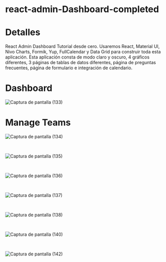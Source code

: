 # react-admin-Dashboard-completed
<h1>Detalles</h1>
React Admin Dashboard Tutorial desde cero. Usaremos React, Material UI, Nivo Charts, Formik, Yup, FullCalendar y Data Grid para construir toda esta aplicación. Esta aplicación consta de modo claro y oscuro, 4 gráficos diferentes, 3 páginas de tablas de datos diferentes, página de preguntas frecuentes, página de formulario e integración de calendario.

<h1>Dashboard</h1>

![Captura de pantalla (133)](https://user-images.githubusercontent.com/99273526/212802138-0b6226df-d3e8-4762-ae01-94986a876bcc.png)


<h1>Manage Teams</h1>

![Captura de pantalla (134)](https://user-images.githubusercontent.com/99273526/212802339-5fb09ebb-e2ba-4659-9caa-ff8b17778a0b.png)

<br>

![Captura de pantalla (135)](https://user-images.githubusercontent.com/99273526/212802365-a9e8046d-59f7-4b49-9b3c-bbc928ff0faa.png)

<br>

![Captura de pantalla (136)](https://user-images.githubusercontent.com/99273526/212802394-415b3ce3-fa79-46bf-8480-823d3b71d39e.png)

<br>

![Captura de pantalla (137)](https://user-images.githubusercontent.com/99273526/212802419-aca81cc4-efff-4baf-8511-4edd3132c7c8.png)

<br>

![Captura de pantalla (138)](https://user-images.githubusercontent.com/99273526/212802444-973e36f8-eab4-4b78-9c17-6a286377b22f.png)

<br>

![Captura de pantalla (140)](https://user-images.githubusercontent.com/99273526/212802477-92db1f08-693a-43e9-839f-ad133b303b46.png)

<br>

![Captura de pantalla (142)](https://user-images.githubusercontent.com/99273526/212802517-c97e299a-5c6f-435e-b2b0-3d5139e21db0.png)



